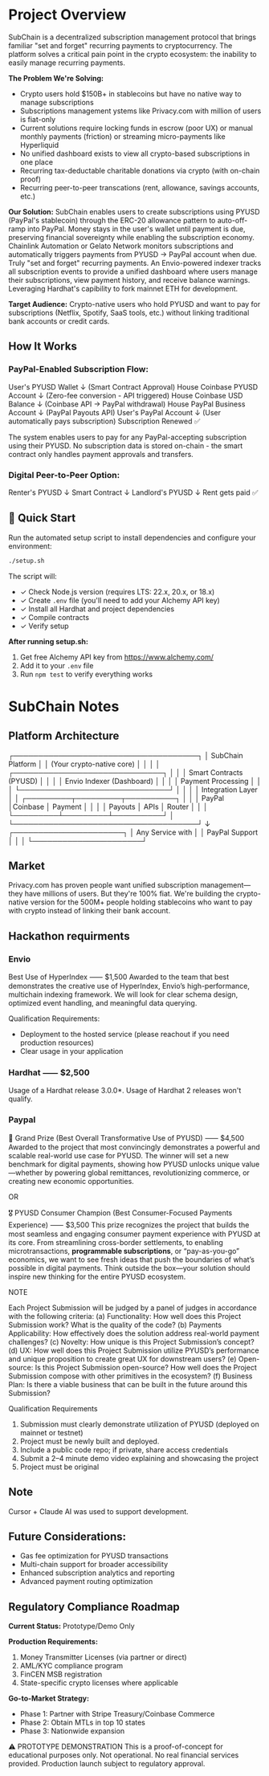# Project Overview

SubChain is a decentralized subscription management protocol that brings familiar "set and forget" recurring payments to cryptocurrency. The platform solves a critical pain point in the crypto ecosystem: the inability to easily manage recurring payments.

**The Problem We're Solving:**
- Crypto users hold $150B+ in stablecoins but have no native way to manage subscriptions
- Subscriptions management ystems like Privacy.com with million of users is fiat-only
- Current solutions require locking funds in escrow (poor UX) or manual monthly payments (friction) or streaming micro-payments like Hyperliquid
- No unified dashboard exists to view all crypto-based subscriptions in one place
- Recurring tax-deductable charitable donations via crypto (with on-chain proof)
- Recurring peer-to-peer transcations (rent, allowance, savings accounts, etc.)

**Our Solution:**
SubChain enables users to create subscriptions using PYUSD (PayPal's stablecoin) through the ERC-20 allowance pattern to auto-off-ramp into PayPal. Money stays in the user's wallet until payment is due, preserving financial sovereignty while enabling the subscription economy. Chainlink Automation or Gelato Network monitors subscriptions and automatically triggers payments from PYUSD -> PayPal account when due. Truly "set and forget" recurring payments. An Envio-powered indexer tracks all subscription events to provide a unified dashboard where users manage their subscriptions, view payment history, and receive balance warnings. Leveraging Hardhat's capibility to fork mainnet ETH for development. 

**Target Audience:** Crypto-native users who hold PYUSD and want to pay for subscriptions (Netflix, Spotify, SaaS tools, etc.) without linking traditional bank accounts or credit cards.

## How It Works

### PayPal-Enabled Subscription Flow:

User's PYUSD Wallet
    ↓ (Smart Contract Approval)
House Coinbase PYUSD Account
    ↓ (Zero-fee conversion - API triggered)
House Coinbase USD Balance
    ↓ (Coinbase API → PayPal withdrawal)
House PayPal Business Account
    ↓ (PayPal Payouts API)
User's PayPal Account
    ↓ (User automatically pays subscription)
Subscription Renewed ✅

The system enables users to pay for any PayPal-accepting subscription using their PYUSD. No subscription data is stored on-chain - the smart contract only handles payment approvals and transfers.

### Digital Peer-to-Peer Option:

Renter's PYUSD
    ↓ 
Smart Contract
    ↓ 
Landlord's PYUSD 
    ↓ 
Rent gets paid ✅

## 🚀 Quick Start

Run the automated setup script to install dependencies and configure your environment:

```bash
./setup.sh
```

The script will:
- ✓ Check Node.js version (requires LTS: 22.x, 20.x, or 18.x)
- ✓ Create `.env` file (you'll need to add your Alchemy API key)
- ✓ Install all Hardhat and project dependencies
- ✓ Compile contracts
- ✓ Verify setup

**After running setup.sh:**
1. Get free Alchemy API key from https://www.alchemy.com/
2. Add it to your `.env` file
3. Run `npm test` to verify everything works

# SubChain Notes
## Platform Architecture

┌─────────────────────────────────────┐
│         SubChain Platform           │
│    (Your crypto-native core)        │
│                                     │
│  ┌──────────────────────────────┐  │
│  │ Smart Contracts (PYUSD)      │  │
│  │ Envio Indexer (Dashboard)    │  │
│  │ Payment Processing           │  │
│  └──────────────────────────────┘  │
│                                     │
│         Integration Layer           │
│  ┌─────────┬─────────┬──────────┐  │
│  │ PayPal  │Coinbase │ Payment  │  │
│  │ Payouts │  APIs   │ Router   │  │
│  └─────────┴─────────┴──────────┘  │
└─────────────────────────────────────┘
              ↓
    ┌──────────────────────┐
    │  Any Service with    │
    │   PayPal Support     │
    │                      │
    └──────────────────────┘

## Market 

Privacy.com has proven people want unified subscription management—they have millions of users. But they're 100% fiat. We're building the crypto-native version for the 500M+ people holding stablecoins who want to pay with crypto instead of linking their bank account.

## Hackathon requirments
### Envio
Best Use of HyperIndex ⸺ $1,500
Awarded to the team that best demonstrates the creative use of HyperIndex, Envio’s high-performance, multichain indexing framework. We will look for clear schema design, optimized event handling, and meaningful data querying. 

Qualification Requirements:

- Deployment to the hosted service (please reachout if you need production resources)
- Clear usage in your application

### Hardhat ⸺ $2,500

Usage of a Hardhat release 3.0.0*. Usage of Hardhat 2 releases won't qualify.

### Paypal

🥇 Grand Prize (Best Overall Transformative Use of PYUSD) ⸺ $4,500
Awarded to the project that most convincingly demonstrates a powerful and scalable real-world use case for PYUSD. The winner will set a new benchmark for digital payments, showing how PYUSD unlocks unique value—whether by powering global remittances, revolutionizing commerce, or creating new economic opportunities. 

OR 

🎖️ PYUSD Consumer Champion (Best Consumer-Focused Payments Experience) ⸺ $3,500
This prize recognizes the project  that builds the most seamless and engaging consumer payment experience with PYUSD at its core. From streamlining cross-border settlements, to enabling microtransactions, **programmable subscriptions**, or “pay-as-you-go” economics, we want to see fresh ideas that push the boundaries of what’s possible in digital payments. Think outside the box—your solution should inspire new thinking for the entire PYUSD ecosystem.

NOTE

Each Project Submission will be judged by a panel of judges in accordance with the following criteria: 
(a) Functionality: How well does this Project Submission work? What is the quality of the code? 
(b) Payments Applicability: How effectively does the solution address real-world payment challenges? 
(c) Novelty: How unique is this Project Submission’s concept? 
(d) UX: How well does this Project Submission utilize PYUSD’s performance and unique proposition to create great UX for downstream users? 
(e) Open-source: Is this Project Submission open-source? How well does the Project Submission compose with other primitives in the ecosystem? 
(f) Business Plan: Is there a viable business that can be built in the future around this Submission? 

Qualification Requirements

1. Submission must clearly demonstrate utilization of PYUSD (deployed on mainnet or testnet)
2. Project must be newly built and deployed.
3. Include a public code repo; if private, share access credentials
4. Submit a 2–4 minute demo video explaining and showcasing the project
5. Project must be original

## Note

Cursor + Claude AI was used to support development. 

## Future Considerations:

- Gas fee optimization for PYUSD transactions
- Multi-chain support for broader accessibility
- Enhanced subscription analytics and reporting
- Advanced payment routing optimization

## Regulatory Compliance Roadmap

**Current Status:** Prototype/Demo Only

**Production Requirements:**
1. Money Transmitter Licenses (via partner or direct)
2. AML/KYC compliance program
3. FinCEN MSB registration
4. State-specific crypto licenses where applicable

**Go-to-Market Strategy:**
- Phase 1: Partner with Stripe Treasury/Coinbase Commerce
- Phase 2: Obtain MTLs in top 10 states
- Phase 3: Nationwide expansion

⚠️ PROTOTYPE DEMONSTRATION
This is a proof-of-concept for educational purposes only.
Not operational. No real financial services provided.
Production launch subject to regulatory approval.
